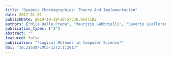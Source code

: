```yaml
---
title: "Dynamic Choreographies: Theory And Implementation"
date: 2017-01-01
publishDate: 2019-10-19T10:57:36.914718Z
authors: ["Mila Dalla Preda", "Maurizio Gabbrielli", "Saverio Giallorenzo", "Ivan Lanese", "Jacopo Mauro"]
publication_types: ["2"]
abstract: ""
featured: false
publication: "*Logical Methods in Computer Science*"
doi: "10.23638/LMCS-13(2:1)2017"
---
```


